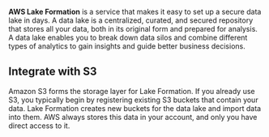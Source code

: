 **AWS Lake Formation** is a service that makes it easy to set up a secure data lake in days. A data lake is a centralized, curated, and secured repository that stores all your data, both in its original form and prepared for analysis. A data lake enables you to break down data silos and combine different types of analytics to gain insights and guide better business decisions.

## Integrate with S3
Amazon S3 forms the storage layer for Lake Formation. If you already use S3, you typically begin by registering existing S3 buckets that contain your data. Lake Formation creates new buckets for the data lake and import data into them. AWS always stores this data in your account, and only you have direct access to it.